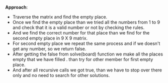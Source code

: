 **Approach**:
​
* Traverse the matrix and find the empty place.
* Once we find the empty place than we tried all the numbers from 1 to 9 and check that it is a valid number or not by checking the rules.
​
* And we find the correct number for that place than we find for the second empty place in 9 X 9 matrix.
* For second empty place we repeat the same process and if we doesn't get any number, so we return false.
​
* After getting the false from solve(board) function we make all the places empty that we have filled . than try for other member for first empty place.
* And after all recursive calls we got true, than we have to stop over there only and no need to search for other solutions.
​